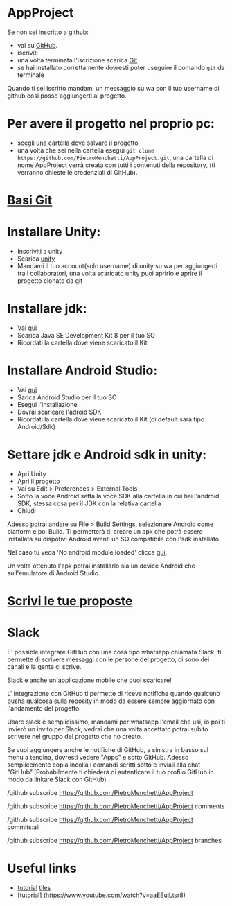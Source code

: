# AppProject

Se non sei inscritto a github:
- vai su [GitHub](https://github.com/).
- iscriviti
- una volta terminata l'iscrizione scarica [Git](https://git-scm.com/downloads)
- se hai installato correttamente dovresti poter useguire il comando `git` da terminale

Quando ti sei iscritto mandami un messaggio su wa con il tuo username di github cosi posso aggiungerti al progetto. 

# Per avere il progetto nel proprio pc:
- scegli una cartella dove salvare il progetto
- una volta che sei nella cartella esegui `git clone https://github.com/PietroMenchetti/AppProject.git`, una cartella di nome AppProject verrà creata con tutti i contenuti della repository, (ti verranno chieste le credenziali di GitHub). 

# [Basi Git](https://www.youtube.com/watch?v=0NupbdhsSjk)

# Installare Unity:
- Inscriviti a unity 
- Scarica [unity](https://unity3d.com/get-unity/download)
- Mandami il tuo account(solo username) di unity su wa per aggiungerti tra i collaboratori, una volta scaricato unity puoi aprirlo e aprire il progetto clonato da git

# Installare jdk:
- Vai [qui](https://www.oracle.com/technetwork/java/javase/downloads/jdk8-downloads-2133151.html)
- Scarica Java SE Development Kit 8 per il tuo SO
- Ricordati la cartella dove viene scaricato il Kit

# Installare Android Studio:
- Vai [qui](https://developer.android.com/studio/)
- Sarica Android Studio per il tuo SO
- Esegui l'installazione 
- Dovrai scaricare l'adroid SDK
- Ricordati la cartella dove viene scaricato il Kit (di default sarà tipo Android/Sdk)

# Settare jdk e Android sdk in unity:
- Apri Unity
- Apri il progetto
- Vai su Edit > Preferences > External Tools
- Sotto la voce Android setta la voce SDK alla cartella in cui hai l'android SDK, stessa cosa per il JDK con la relativa cartella
- Chiudi

Adesso potrai andare su File > Build Settings, selezionare Android come platform e poi Build. Ti permetterà di creare un apk che potrà essere installata su dispotivi Android aventi un SO compatibile con l'sdk installato.

Nel caso tu veda 'No android module loaded' clicca [qui](https://www.youtube.com/watch?v=E52z9Y8yYlg).

Un volta ottenuto l'apk potrai installarlo sia un device Android che sull'emulatore di Android Studio.


# [Scrivi le tue proposte](https://docs.google.com/document/d/1eYP3XrcpXDvV-IzZ1UsokVu7iwN0smwcpdYTKIymVYw/edit?usp=sharing)

# Slack

E' possible integrare GitHub con una cosa tipo whatsapp chiamata Slack, ti permette di scrivere messaggi con le persone del progetto, ci sono dei canali e la gente ci scrive.

Slack è anche un'applicazione mobile che puoi scaricare!

L' integrazione con GitHub ti permette di riceve notifiche quando qualcuno pusha qualcosa sulla reposity in modo da essere sempre aggiornato con l'andamento del progetto.

Usare slack è semplicissimo, mandami per whatsapp l'email che usi, io poi ti invierò un invito per Slack, vedrai che una volta accettato potrai subito scrivere nel gruppo del progetto che ho creato.

Se vuoi aggiungere anche le notifiche di GitHub, a sinistra in basso sul menu a tendina, dovresti vedere "Apps" e sotto GitHub. Adesso semplicemente copia incolla i comandi scritti sotto e inviali alla chat "GitHub".(Probabilmente ti chiederà di autenticare il tuo profilo GitHub in modo da linkare Slack con GitHub).

/github subscribe https://github.com/PietroMenchetti/AppProject

/github subscribe https://github.com/PietroMenchetti/AppProject comments

/github subscribe https://github.com/PietroMenchetti/AppProject commits:all

/github subscribe https://github.com/PietroMenchetti/AppProject branches

# Useful links
- [tutorial](https://www.youtube.com/watch?v=ryISV_nH8qw&t=45s) [tiles](https://opengameart.org/content/rpg-enemies-11-dragons)
- [tutorial] (https://www.youtube.com/watch?v=aaEEujLtsr8)
